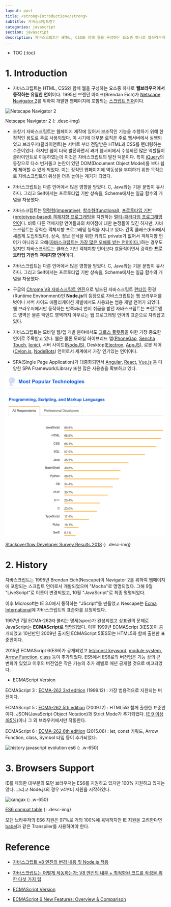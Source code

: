 ```yaml
---
layout: post
title: <strong>Introduction</strong>
subtitle: 자바스크립트란?
categories: javascript
section: javascript
description: 자바스크립트는 HTML, CSS와 함께 웹을 구성하는 요소중 하나로 웹브라우저에서 동작하는 유일한 언어로 1995년 Brendan Eich(Nescape)가 Navigator 2를 위하여 개발한 웹페이지에 포함되는 스크립트 언어이다. 자바스크립트는 멀티-패러다임 언어로 명령형 (imperative), 함수형 (functional), 프로토타입 기반 (prototype-based) 객체지향형 언어다. 비록 다른 객체지향적인 언어들과의 차이점에 대한 논쟁들이 있긴 하지만, 자바스크립트는 강력한 객체지향 프로그래밍 능력들을 지니고 있다. 간혹 클래스가 없어서 객체지향이 아니라고 생각하는 사람들도 있으나 프로토타입 기반의 객체지향 언어이다.
---
```


* TOC
{:toc}

# 1. Introduction

* 자바스크립트는 HTML, CSS와 함께 웹을 구성하는 요소중 하나로 <strong>웹브라우저에서 동작하는 유일한 언어</strong>이다. 1995년 브렌던 아이크(Brendan Eich)가 [Netscape Navigator 2](https://en.wikipedia.org/wiki/Netscape_Navigator_2)를 위하여 개발한 웹페이지에 포함되는 [스크립트 언어](https://ko.wikipedia.org/wiki/%EC%8A%A4%ED%81%AC%EB%A6%BD%ED%8A%B8_%EC%96%B8%EC%96%B4)이다.

![Netscape Navigator 2](/img/navigator-2.png)

Netscape Navigator 2
{: .desc-img}

* 초창기 자바스크립트는 웹페이지 제작에 있어서 보조적인 기능을 수행하기 위해 한정적인 용도로 주로 사용되었다. 이 시기에 대부분 로직은 주로 웹서버에서 실행되었고 브라우저(클라이언트)는 서버로 부터 전달받은 HTML과 CSS를 렌더링하는 수준이었다. 하지만 웹이 더욱 발전하면서 과거 웹서버에서 수행되던 많은 역할들이 클라이언트로 이동하였는데 이것은 자바스크립트의 발전 덕분이다. 특히 [jQuery](https://jquery.com/)의 등장으로 다소 번거롭고 논란이 있던 DOM(Document Object Model)를 보다 쉽게 제어할 수 있게 되었다. 이는 정적인 웹페이지에 역동성을 부여하기 위한 목적으로 자바스크립트의 위상을 더욱 높이는 계기가 되었다.

<!--
* 자바스크립트는 JIT(Just-In-Time) 컴파일 방식의 [인터프리터](https://ko.wikipedia.org/wiki/인터프리터) 언어(Interpreter language)이다. 텍스트 기반 소스 코드를 파싱하여 중간 코드인 byte code로 전환한다. 이후 ...
=>
https://trustyoo86.github.io/node.js/2017/11/17/javascript-v8-change-history.html
https://meetup.toast.com/posts/77
-->

* 자바스크립트는 다른 언어에서 많은 영향을 받았다. C, Java와는 기본 문법이 유사하다. 그리고 Self에서는 프로토타입 기반 상속을, Scheme에서는 일급 함수의 개념을 차용했다.

* 자바스크립트는 [명령형(imperative)](https://ko.wikipedia.org/wiki/명령형_프로그래밍), [함수형(functional)](https://ko.wikipedia.org/wiki/함수형_프로그래밍), [프로토타입 기반(prototype-based) 객체지향 프로그래밍](https://ko.wikipedia.org/wiki/프로토타입_기반_프로그래밍)을 지원하는 [멀티-패러다임 프로그래밍 언어](https://ko.wikipedia.org/wiki/다중_패러다임_프로그래밍_언어)다. 비록 다른 객체지향 언어들과의 차이점에 대한 논쟁들이 있긴 하지만, 자바스크립트는 강력한 객체지향 프로그래밍 능력을 지니고 있다. 간혹 클래스(ES6에서 새롭게 도입되었다), 상속, 정보 은닉을 위한 키워드 private가 없어서 객체지향 언어가 아니라고 오해([자바스크립트는 가장 많은 오해를 받는 언어이다.](http://javascript.crockford.com/javascript.html))하는 경우도 있지만 자바스크립트는 클래스 기반 객체지향 언어보다 효율적이면서 강력한 <strong>프로토타입 기반의 객체지향 언어</strong>이다.

* 자바스크립트는 다른 언어에서 많은 영향을 받았다. C, Java와는 기본 문법이 유사하다. 그리고 Self에서는 프로토타입 기반 상속을, Scheme에서는 일급 함수의 개념을 차용했다.

* 구글의 [Chrome V8 자바스크립트 엔진](https://developers.google.com/v8/)으로 빌드된 자바스크립트 [런타임](https://ko.wikipedia.org/wiki/%EB%9F%B0%ED%83%80%EC%9E%84) 환경(Runtime Environment)인 <strong>Node.js</strong>의 등장으로 자바스크립트는 웹 브라우저를 벗어나 서버 사이드 애플리케이션 개발에서도 사용되는 범용 개발 언어가 되었다. 웹 브라우저에서만 동작하는 반쪽짜리 언어 취급을 받던 자바스크립트는 프런트엔드 영역은 물론 백엔드 영역까지 아우르는 웹 프로그래밍 언어의 표준으로 자리잡고 있다.

* 자바스크립트는 모바일 웹/앱 개발 분야에서도 [크로스 플랫폼](https://ko.wikipedia.org/wiki/크로스_플랫폼)을 위한 가장 중요한 언어로 주목받고 있다. 웹은 물론 모바일 하이브리드 앱([PhoneGap](http://phonegap.com), [Sencha Touch](https://www.sencha.com/products/touch), [Ionic](https://ionicframework.com)), 서버 사이드([NodeJS](https://nodejs.org/)), Desktop([Electron](https://electron.atom.io/), [AppJS](http://appjs.com/)), 로봇 제어([Cylon.js](https://cylonjs.com/), [NodeBots](http://nodebots.io/)) 언어로서 세계에서 가장 인기있는 언어이다.

* SPA(Single Page Application)가 대중화되면서 [Angular](https://angular.io/), [React](https://facebook.github.io/react/), [Vue.js](https://vuejs.org/) 등 다양한 SPA Framework/Library 또한 많은 사용층을 확보하고 있다.

![Most Popular Technologies](/img/most-Popular-technologies.png)

[Stackoverflow Developer Survey Results 2018](https://insights.stackoverflow.com/survey/2018#most-popular-technologies)
{: .desc-img}

<!-- ![rank_of_top_language_github](/img/rank_of_top_language_github.png)

The rank of top languages on Github.com over time
{: .desc-img}

* 월마트, 이베이, 페이팔, 우버, 야후, 그루폰 등 거대 글로벌 기업들의 자바스크립트 환경으로 전환함에 따라 이와 같은 추세는 앞으로 더욱 가속될 전망이다. 빠르고 쉽게 서비스를 구축할 수 있는 장점을 가지고 있어 많은 Start-up기업 또한 자바스크립트 환경을 사용하고 있다. -->

# 2. History

자바스크립트는 1995년 Brendan Eich(Nescape)이 Navigator 2를 위하여 웹페이지에 포함되는 스크립트 언어로서 개발되었으며 "Mocha"로 명명되었다. 그해 9월 "LiveScript"로 이름이 변경되었고, 10월 "JavaScript"로 최종 명명되었다.

이후 Microsoft는 IE 3.0에서 동작하는 "JScript"를 만들었고 Nescape는 [Ecma International](https://ko.wikipedia.org/wiki/Ecma_인터내셔널)에 자바스크립트의 표준화를 요청하였다.

1997년 7월 ECMA-262라 불리는 명세(spec)가 완성되었고 상표권의 문제로 JavaScript는 <strong>ECMAScript</strong>로 명명되었다. 이후 1999년 ECMAScript 3(ES3)이 공개되었고 10년만인 2009년 출시된 ECMAScript 5(ES5)는 HTML5와 함께 출현한 표준안이다.

2015년 ECMAScript 6(ES6)가 공개되었고 [let/const keyword](./es6-block-scope), [module system](./es6-module), [Arrow Function](./es6-arrow-function), [class](./es6-class) 등이 추가되었다. ES5에서 ES6로의 버전업은 기능 상의 큰 변화가 있었고 이후의 버전업은 작은 기능의 추가 레벨로 매년 공개할 것으로 예고되었다.

* ECMAScript Version

ECMAScript 3 : [ECMA-262 3rd edition](http://www.ecma-international.org/publications/files/ECMA-ST-ARCH/ECMA-262,%203rd%20edition,%20December%201999.pdf) (1999.12)
: 가장 범용적으로 지원되는 버전이다.

ECMAScript 5 : [ECMA-262 5th edition](http://www.ecma-international.org/publications/files/ECMA-ST-ARCH/ECMA-262%205th%20edition%20December%202009.pdf) (2009.12)
: HTML5와 함께 출현한 표준안이다. JSON(JavaScript Object Notation)과 Strict Mode가 추가되었다. [IE 9 이상(85%)](http://kangax.github.io/compat-table/es5/)이나 그 외 브라우저에서만 작동한다.

ECMAScript 6 : [ECMA-262 6th edition](http://www.ecma-international.org/ecma-262/6.0/ECMA-262.pdf.) (2015.06)
: let, const 키워드, Arrow Function, class, Symbol 타입 등이 추가되었다.

![history javascript evolution es6](/img/history-javascript-evolution-es6.png)
{: .w-650}

# 3. Browsers Support

IE를 제외한 대부분의 모던 브라우저는 ES6를 지원하고 있지만 100% 지원하고 있지는 않다. 그리고 Node.js의 경우 v4부터 지원을 시작하였다.

![kangax](/img/kangax.png)
{: .w-650}

[ES6 compat table](https://kangax.github.io/compat-table/es6/)
{: .desc-img}

모던 브라우저의 ES6 지원은 97%로 거의 100%에 육박하지만 IE 지원을 고려한다면 [babel](https://babeljs.io/)과 같은 Transpiler를 사용하여야 한다.

# Reference

* [자바스크립트 v8 엔진의 변경 내용 및 Node.js 적용](https://trustyoo86.github.io/node.js/2017/11/17/javascript-v8-change-history.html)

* [자바스크립트는 어떻게 작동하는가: V8 엔진의 내부 + 최적화된 코드를 작성을 위한 다섯 가지 팁](https://engineering.huiseoul.com/자바스크립트는-어떻게-작동하는가-v8-엔진의-내부-최적화된-코드를-작성을-위한-다섯-가지-팁-6c6f9832c1d9)

* [ECMAScript Version](https://developer.mozilla.org/ko/docs/Web/JavaScript/언어_리소스)

* [ECMAScript 6 New Features: Overview & Comparison](http://es6-features.org)
